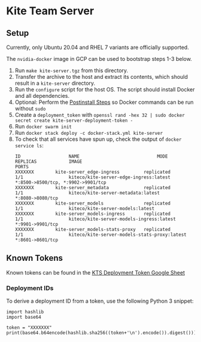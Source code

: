 # Kite Team Server

## Setup
Currently, only Ubuntu 20.04 and RHEL 7 variants are officially supported.

The `nvidia-docker` image in GCP can be used to bootstrap steps 1-3 below.

1.  Run `make kite-server.tgz` from this directory.
2.  Transfer the archive to the host and extract its contents, which should result in a `kite-server` directory.
3.  Run the `configure` script for the host OS. The script should install Docker and all dependencies.
4.  Optional: Perform the [Postinstall Steps](https://docs.docker.com/engine/install/linux-postinstall/) so Docker commands can be run without `sudo`
5.  Create a `deployment_token` with `openssl rand -hex 32 | sudo docker secret create kite-server-deployment-token -`
6.  Run `docker swarm init`
7.  Run `docker stack deploy -c docker-stack.yml kite-server`
8.  To check that all services have spun up, check the output of `docker service ls`:
    ```
    ID                  NAME                             MODE                REPLICAS            IMAGE                                          PORTS
    XXXXXXX        kite-server_edge-ingress         replicated          1/1                 kiteco/kite-server-edge-ingress:latest         *:8500->8500/tcp, *:9902->9901/tcp
    XXXXXXX        kite-server_metadata             replicated          1/1                 kiteco/kite-server-metadata:latest             *:8080->8080/tcp
    XXXXXXX        kite-server_models               replicated          1/1                 kiteco/kite-server-models:latest
    XXXXXXX        kite-server_models-ingress       replicated          1/1                 kiteco/kite-server-models-ingress:latest       *:9901->9901/tcp
    XXXXXXX        kite-server_models-stats-proxy   replicated          1/1                 kiteco/kite-server-models-stats-proxy:latest   *:8601->8601/tcp
    ```

## Known Tokens

Known tokens can be found in the [KTS Deployment Token Google Sheet](https://docs.google.com/XXXXXXX)

### Deployment IDs

To derive a deployment ID from a token, use the following Python 3 snippet:

```python3
import hashlib
import base64

token = "XXXXXXX"
print(base64.b64encode(hashlib.sha256((token+'\n').encode()).digest()))
```
